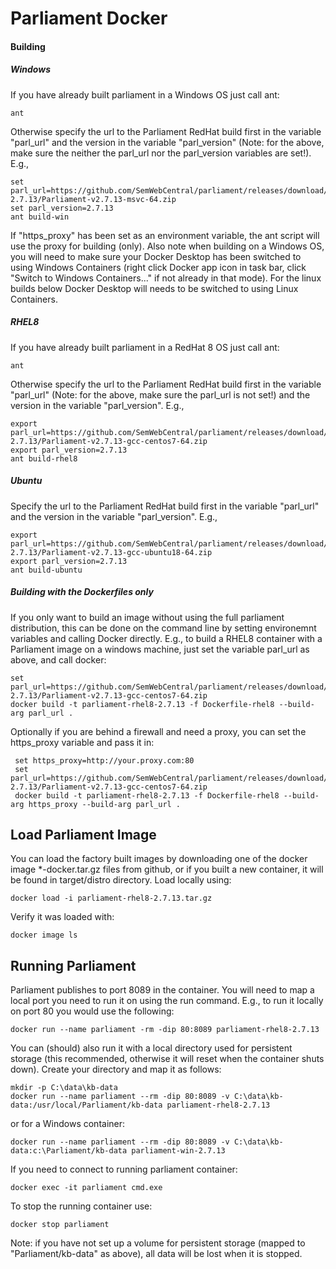 # Parliament Docker

 
#### Building
##### Windows
If you have already built parliament in a Windows OS just call ant:

    ant
Otherwise specify the url to the Parliament RedHat build first in the variable "parl_url" and the version in the variable "parl_version" (Note: for the above, make sure the neither the parl_url nor the parl_version variables are set!).  E.g., 

    set parl_url=https://github.com/SemWebCentral/parliament/releases/download/release-2.7.13/Parliament-v2.7.13-msvc-64.zip
    set parl_version=2.7.13
    ant build-win

If "https_proxy" has been set as an environment variable, the ant script will use the proxy for building (only).  Also note when building on a Windows OS, you will need to make sure your Docker Desktop has been switched to using Windows Containers (right click Docker app icon in task bar, click "Switch to Windows Containers..." if not already in that mode). For the linux builds below Docker Desktop will needs to be switched to using Linux Containers.  

##### RHEL8
If you have already built parliament in a RedHat 8 OS just call ant:

    ant
Otherwise specify the url to the Parliament RedHat build first in the variable "parl_url" (Note: for the above, make sure the parl_url is not set!) and the version in the variable "parl_version". E.g.,

    export parl_url=https://github.com/SemWebCentral/parliament/releases/download/release-2.7.13/Parliament-v2.7.13-gcc-centos7-64.zip
    export parl_version=2.7.13
    ant build-rhel8

##### Ubuntu   
Specify the url to the Parliament RedHat build first in the variable "parl_url" and the version in the variable "parl_version". E.g., 

    export parl_url=https://github.com/SemWebCentral/parliament/releases/download/release-2.7.13/Parliament-v2.7.13-gcc-ubuntu18-64.zip
    export parl_version=2.7.13
    ant build-ubuntu

##### Building with the Dockerfiles only
If you only want to build an image without using the full parliament distribution, this can be done on the command line by setting environemnt variables and calling Docker directly. E.g., to build a RHEL8 container with a Parliament image on a windows machine, just set the variable parl_url as above, and call docker:

    set parl_url=https://github.com/SemWebCentral/parliament/releases/download/release-2.7.13/Parliament-v2.7.13-gcc-centos7-64.zip
    docker build -t parliament-rhel8-2.7.13 -f Dockerfile-rhel8 --build-arg parl_url .

Optionally if you are behind a firewall and need a proxy, you can set the https_proxy variable and pass it in:

     set https_proxy=http://your.proxy.com:80
     set parl_url=https://github.com/SemWebCentral/parliament/releases/download/release-2.7.13/Parliament-v2.7.13-gcc-centos7-64.zip
     docker build -t parliament-rhel8-2.7.13 -f Dockerfile-rhel8 --build-arg https_proxy --build-arg parl_url .  

   
## Load Parliament Image
You can load the factory built images by downloading one of the docker image *-docker.tar.gz files from github, or if you built a new container, it will be found in target/distro directory.  Load locally using:

    docker load -i parliament-rhel8-2.7.13.tar.gz

Verify it was loaded with:

    docker image ls

## Running Parliament

Parliament publishes to port 8089 in the container. You will need to map a local port you need to run it on using the run command.  E.g., to run it locally on port 80 you would use the following:

    docker run --name parliament -rm -dip 80:8089 parliament-rhel8-2.7.13

You can (should) also run it with a local directory used for persistent storage (this recommended, otherwise it will reset when the container shuts down). Create your directory and map it as follows:

    mkdir -p C:\data\kb-data
    docker run --name parliament --rm -dip 80:8089 -v C:\data\kb-data:/usr/local/Parliament/kb-data parliament-rhel8-2.7.13

or for a Windows container:

    docker run --name parliament --rm -dip 80:8089 -v C:\data\kb-data:c:\Parliament/kb-data parliament-win-2.7.13
     
If you need to connect to running parliament container:

    docker exec -it parliament cmd.exe

To stop the running container use:  

    docker stop parliament
Note: if you have not set up a volume for persistent storage (mapped to "Parliament/kb-data" as above), all data will be lost when it is stopped.


